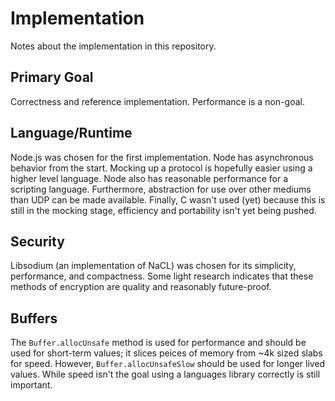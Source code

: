 

# Implementation
Notes about the implementation in this repository.


## Primary Goal
Correctness and reference implementation.
Performance is a non-goal.


## Language/Runtime
Node.js was chosen for the first implementation.
Node has asynchronous behavior from the start.
Mocking up a protocol is hopefully easier using a higher level language.
Node also has reasonable performance for a scripting language.
Furthermore, abstraction for use over other mediums than UDP can be made available.
Finally, C wasn't used (yet) because this is still in the mocking stage, efficiency and portability isn't yet being pushed.


## Security
Libsodium (an implementation of NaCL) was chosen for its simplicity, performance, and compactness.
Some light research indicates that these methods of encryption are quality and reasonably future-proof.


## Buffers
The `Buffer.allocUnsafe` method is used for performance and should be used for short-term values;
it slices peices of memory from ~4k sized slabs for speed.
However, `Buffer.allocUnsafeSlow` should be used for longer lived values.
While speed isn't the goal using a languages library correctly is still important.


